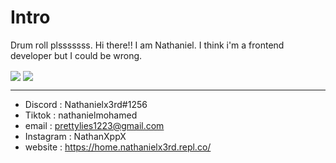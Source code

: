 
# Intro
Drum roll plsssssss. Hi there!! I am Nathaniel. I think i'm a frontend developer but I could be wrong.


<img align="center" src="https://github-readme-stats.vercel.app/api?username=nathaniel123x3rd&show_icons=true&theme=synthwave">
<img align="center" src="https://github-readme-stats.vercel.app/api/top-langs/?username=anuraghazra&layout=compact">

---------------------
 - Discord : Nathanielx3rd#1256
 - Tiktok : nathanielmohamed
  - email : prettylies1223@gmail.com
  - Instagram : NathanXppX
  - website : https://home.nathanielx3rd.repl.co/
  



